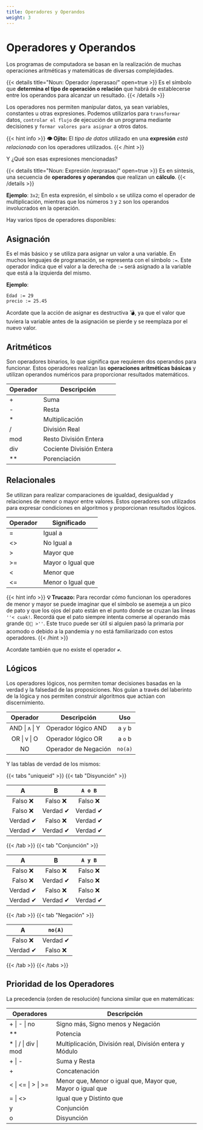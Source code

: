 ```yaml
---
title: Operadores y Operandos
weight: 3
---
```


# Operadores y Operandos

Los programas de computadora se basan en la realización de muchas operaciones aritméticas y matemáticas de diversas complejidades.

{{< details title="Noun: Operador /operasao/" open=true >}}
Es el símbolo que **determina el tipo de operación o relación** que habrá de establecerse entre los operandos para alcanzar un resultado.
{{< /details >}}

Los operadores nos permiten manipular datos, ya sean variables, constantes u otras expresiones. Podemos utilizarlos para `transformar` datos, `controlar el flujo` de ejecución de un programa mediante decisiones y `formar valores para asignar` a otros datos.

{{< hint info >}}
**👁️ Ojito:**
El *tipo de datos* utilizado en una **expresión** *está relacionado* con los operadores utilizados.
{{< /hint >}}

Y ¿Qué son esas expresiones mencionadas?

{{< details title="Noun: Expresión /exprasao/" open=true >}}
Es en síntesis, una secuencia de **operadores y operandos** que realizan un **cálculo**.
{{< /details >}}

**Ejemplo**: `3x2`; En esta expresión, el símbolo `x` se utiliza como el operador de multiplicación, mientras que los números `3` y `2` son los operandos involucrados en la operación.

Hay varios tipos de operadores disponibles:

## Asignación

Es el más básico y se utiliza para asignar un valor a una variable. En muchos lenguajes de programación, se representa con el símbolo `:=`. Este operador indica que el valor a la derecha de `:=` será asignado a la variable que está a la izquierda del mismo.

**Ejemplo**:

```
Edad := 29
precio := 25.45
```

Acordate que la acción de asignar es destructiva 💣, ya que el valor que tuviera la variable antes de la asignación se pierde y se reemplaza por el nuevo valor.

## Aritméticos

Son operadores binarios, lo que significa que requieren dos operandos para funcionar. Estos operadores realizan las **operaciones aritméticas básicas** y utilizan operandos numéricos para proporcionar resultados matemáticos.

| Operador | Descripción              |
|----------|--------------------------|
| +        | Suma                     |
| -        | Resta                    |
| *        | Multiplicación           |
| /        | División Real            |
| mod      | Resto División Entera    |
| div      | Cociente División Entera |
| **       | Porenciación             |

## Relacionales

Se utilizan para realizar comparaciones de igualdad, desigualdad y relaciones de menor o mayor entre valores. Estos operadores son utilizados para expresar condiciones en algoritmos y proporcionan resultados lógicos.

| Operador | Significado       |
|----------|-------------------|
| =        | Igual a           |
| <>       | No Igual a        |
| >        | Mayor que         |
| >=       | Mayor o Igual que |
| <        | Menor que         |
| <=       | Menor o Igual que |

{{< hint info >}}
**💡 Trucazo:**
Para recordar cómo funcionan los operadores de menor y mayor se puede imaginar que el símbolo se asemeja a un pico de pato y que los ojos del pato están en el punto donde se cruzan las líneas `''< cuak!`. Recordá que el pato siempre intenta comerse al operando más grande `🟡🔵 >''`. Este truco puede ser útil si alguien pasó la primaria por acomodo o debido a la pandemia y no está familiarizado con estos operadores.
{{< /hint >}}

Acordate también que no existe el operador `≠`.

## Lógicos

Los operadores lógicos, nos permiten tomar decisiones basadas en la
verdad y la falsedad de las proposiciones. Nos guían a través del
laberinto de la lógica y nos permiten construir algoritmos que actúan
con discernimiento.

|    Operador   |     Descripción     |  Uso  |
|:-------------:|---------------------|:-----:|
| AND \| ᴧ \| Y | Operador lógico AND | a `y` b |
| OR \| ᴠ \| O  | Operador lógico OR  | a `o` b |
|       NO      | Operador de Negación| `no(a)`|

Y las tablas de verdad de los mismos:

{{< tabs "uniqueid" >}}
{{< tab "Disyunción" >}}

|     A    |     B    |   `A o B`  |
|:--------:|:--------:|:--------:|
| Falso ❌  | Falso ❌  | Falso ❌  |
| Falso ❌  | Verdad ✔ | Verdad ✔ |
| Verdad ✔ | Falso ❌  | Verdad ✔ |
| Verdad ✔ | Verdad ✔ | Verdad ✔ |

{{< /tab >}}
{{< tab "Conjunción" >}}

|     A    |     B    |   `A y B`  |
|:--------:|:--------:|:--------:|
| Falso ❌  | Falso ❌  | Falso ❌  |
| Falso ❌  | Verdad ✔ | Falso ❌  |
| Verdad ✔ | Falso ❌  | Falso ❌  |
| Verdad ✔ | Verdad ✔ | Verdad ✔ |

{{< /tab >}}
{{< tab "Negación" >}}

|     A    |   `no(A)`  |
|:--------:|:--------:|
| Falso ❌  | Verdad ✔ |
| Verdad ✔ | Falso ❌  |

{{< /tab >}}
{{< /tabs >}}

## Prioridad de los Operadores

La precedencia (orden de resolución) funciona similar que en matemáticas:

| Operadores           | Descripción                                                |
|----------------------|------------------------------------------------------------|
| + \| - \| no         | Signo más, Signo menos y Negación                          |
| **                   | Potencia                                                   |
| * \| / \| div \| mod | Multiplicación, División real, División entera y Módulo    |
| + \| -               | Suma y Resta                                               |
| +                    | Concatenación                                              |
| < \| <= \| > \| >=   | Menor que, Menor o igual que, Mayor que, Mayor o igual que |
| = \| <>              | Igual que y Distinto que                                   |
| y                    | Conjunción                                                 |
| o                    | Disyunción                                                 |